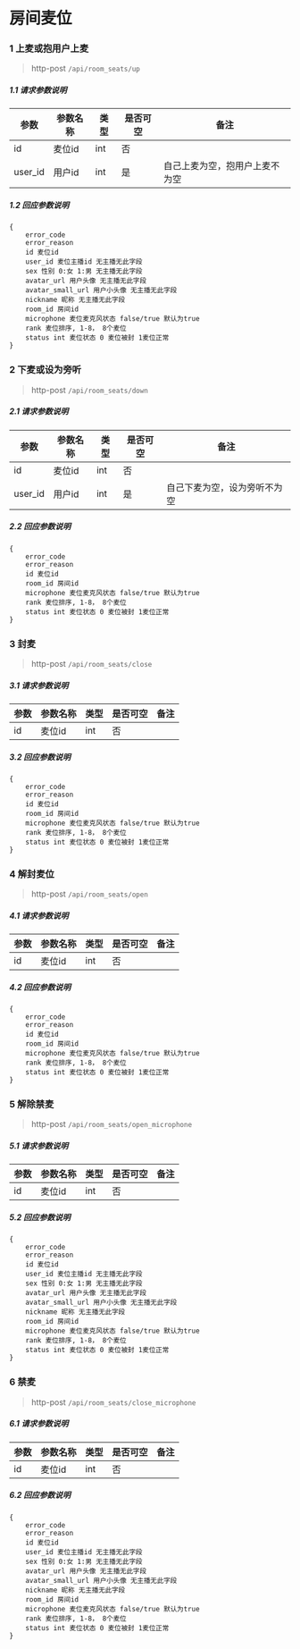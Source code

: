 # 房间麦位

### 1 上麦或抱用户上麦

> http-post ```/api/room_seats/up```

##### 1.1 请求参数说明
|参数|参数名称|类型|是否可空|备注
|---|---|---|---|---
|id|麦位id|int|否||
|user_id|用户id|int|是|自己上麦为空，抱用户上麦不为空

##### 1.2 回应参数说明
```
{
    error_code
    error_reason
    id 麦位id
    user_id 麦位主播id 无主播无此字段
    sex	性别 0:女 1:男 无主播无此字段
    avatar_url 用户头像 无主播无此字段
    avatar_small_url 用户小头像 无主播无此字段
    nickname 昵称 无主播无此字段
    room_id 房间id
    microphone 麦位麦克风状态 false/true 默认为true
    rank 麦位排序, 1-8， 8个麦位
    status int 麦位状态 0 麦位被封 1麦位正常
}
```


### 2 下麦或设为旁听 

> http-post ```/api/room_seats/down```

##### 2.1 请求参数说明
|参数|参数名称|类型|是否可空|备注
|---|---|---|---|---
|id|麦位id|int|否||
|user_id|用户id|int|是|自己下麦为空，设为旁听不为空

##### 2.2 回应参数说明
```
{
    error_code
    error_reason
    id 麦位id
    room_id 房间id
    microphone 麦位麦克风状态 false/true 默认为true
    rank 麦位排序, 1-8， 8个麦位
    status int 麦位状态 0 麦位被封 1麦位正常
}
```

### 3 封麦

> http-post ```/api/room_seats/close```

##### 3.1 请求参数说明
|参数|参数名称|类型|是否可空|备注
|---|---|---|---|---
|id|麦位id|int|否|||

##### 3.2 回应参数说明
```
{
    error_code
    error_reason
    id 麦位id
    room_id 房间id
    microphone 麦位麦克风状态 false/true 默认为true
    rank 麦位排序, 1-8， 8个麦位
    status int 麦位状态 0 麦位被封 1麦位正常
}
```

### 4 解封麦位

> http-post ```/api/room_seats/open```

##### 4.1 请求参数说明
|参数|参数名称|类型|是否可空|备注
|---|---|---|---|---
|id|麦位id|int|否|||

##### 4.2 回应参数说明
```
{
    error_code
    error_reason
    id 麦位id
    room_id 房间id
    microphone 麦位麦克风状态 false/true 默认为true
    rank 麦位排序, 1-8， 8个麦位
    status int 麦位状态 0 麦位被封 1麦位正常
}
```

### 5 解除禁麦

> http-post ```/api/room_seats/open_microphone```

##### 5.1 请求参数说明
|参数|参数名称|类型|是否可空|备注
|---|---|---|---|---
|id|麦位id|int|否|||

##### 5.2 回应参数说明
```
{
    error_code
    error_reason
    id 麦位id
    user_id 麦位主播id 无主播无此字段
    sex	性别 0:女 1:男 无主播无此字段
    avatar_url 用户头像 无主播无此字段
    avatar_small_url 用户小头像 无主播无此字段
    nickname 昵称 无主播无此字段
    room_id 房间id
    microphone 麦位麦克风状态 false/true 默认为true
    rank 麦位排序, 1-8， 8个麦位
    status int 麦位状态 0 麦位被封 1麦位正常
}
```

### 6 禁麦

> http-post ```/api/room_seats/close_microphone```

##### 6.1 请求参数说明
|参数|参数名称|类型|是否可空|备注
|---|---|---|---|---
|id|麦位id|int|否|||

##### 6.2 回应参数说明
```
{
    error_code
    error_reason
    id 麦位id
    user_id 麦位主播id 无主播无此字段
    sex	性别 0:女 1:男 无主播无此字段
    avatar_url 用户头像 无主播无此字段
    avatar_small_url 用户小头像 无主播无此字段
    nickname 昵称 无主播无此字段
    room_id 房间id
    microphone 麦位麦克风状态 false/true 默认为true
    rank 麦位排序, 1-8， 8个麦位
    status int 麦位状态 0 麦位被封 1麦位正常
}
```
